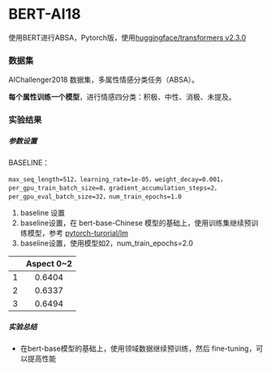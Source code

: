 # BERT-AI18

使用BERT进行ABSA，Pytorch版，使用[huggingface/transformers v2.3.0](https://github.com/huggingface/transformers)

### 数据集
AIChallenger2018 数据集，多属性情感分类任务（ABSA）。

**每个属性训练一个模型**，进行情感四分类：积极、中性、消极、未提及。

### 实验结果

##### 参数设置

BASELINE：

```
max_seq_length=512，learning_rate=1e-05，weight_decay=0.001，per_gpu_train_batch_size=8，gradient_accumulation_steps=2，per_gpu_eval_batch_size=32，num_train_epochs=1.0
```

1. baseline 设置
2. baseline设置，在 bert-base-Chinese 模型的基础上，使用训练集继续预训练模型，参考 [pytorch-turorial/lm](https://github.com/Tianyijian/pytorch-tutorial/tree/master/lm)
3. baseline设置，使用模型如2，num_train_epochs=2.0

|      | Aspect 0~2 |
| :--: | :--------: |
|  1   |   0.6404   |
|  2   |   0.6337   |
|  3   |   0.6494   |

##### 实验总结

- 在bert-base模型的基础上，使用领域数据继续预训练，然后 fine-tuning，可以提高性能

